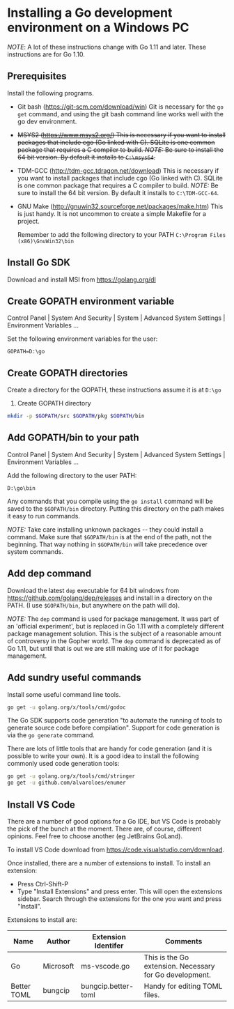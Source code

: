 # Installing a Go development environment on a Windows PC

*NOTE*: A lot of these instructions change with Go 1.11 and later. These instructions are for Go 1.10.

## Prerequisites

Install the following programs.

* Git bash (https://git-scm.com/download/win)
  Git is necessary for the `go get` command, and using the git bash command line works well with the go dev environment.
  
* ~~MSYS2 (https://www.msys2.org/)
  This is necessary if you want to install packages that include cgo (Go linked with C). SQLite is one common package
  that requires a C compiler to build. *NOTE:* Be sure to install the 64 bit version. By default it installs to `C:\msys64`.~~
  
* TDM-GCC (http://tdm-gcc.tdragon.net/download)
  This is necessary if you want to install packages that include cgo (Go linked with C). SQLite is one common package
  that requires a C compiler to build. *NOTE:* Be sure to install the 64 bit version. By default it installs to `C:\TDM-GCC-64`.
  
  
* GNU Make (http://gnuwin32.sourceforge.net/packages/make.htm)
  This is just handy. It is not uncommon to create a simple Makefile for a project.
  
  Remember to add the following directory to your PATH
  `C:\Program Files (x86)\GnuWin32\bin`

## Install Go SDK

Download and install MSI from https://golang.org/dl

## Create GOPATH environment variable

Control Panel | System And Security | System | Advanced System Settings | Environment Variables ...

Set the following environment variables for the user:

```
GOPATH=D:\go
```

## Create GOPATH directories

Create a directory for the GOPATH, these instructions assume it is at `D:\go`

1. Create GOPATH directory

```bash
mkdir -p $GOPATH/src $GOPATH/pkg $GOPATH/bin
```

## Add GOPATH/bin to your path

Control Panel | System And Security | System | Advanced System Settings | Environment Variables ...

Add the following directory to the user PATH:
```
D:\go\bin
```

Any commands that you compile using the `go install` command will be saved to the `$GOPATH/bin` directory. Putting this
directory on the path makes it easy to run commands.

*NOTE:* Take care installing unknown packages -- they could install a command. Make sure that `$GOPATH/bin`
is at the end of the path, not the beginning. That way nothing in `$GOPATH/bin` will take precedence over
system commands.

## Add dep command

Download the latest `dep` executable for 64 bit windows from https://github.com/golang/dep/releases and
install in a directory on the PATH. (I use `$GOPATH/bin`, but anywhere on the path will do).

*NOTE:* The `dep` command is used for package management. It was part of an 'official experiment', but 
is replaced in Go 1.11 with a completely different package management solution. This is the subject of
a reasonable amount of controversy in the Gopher world. The `dep` command is deprecated as of Go 1.11, 
but until that is out we are still making use of it for package management.

## Add sundry useful commands

Install some useful command line tools.

```bash
go get -u golang.org/x/tools/cmd/godoc
```

The Go SDK supports code generation "to automate the running of tools to generate source code before compilation".
Support for code generation is via the `go generate` command.

There are lots of little tools that are handy for code generation (and it is possible to write your own).
It is a good idea to install the following commonly used code generation tools:

```bash
go get -u golang.org/x/tools/cmd/stringer
go get -u github.com/alvaroloes/enumer
```

## Install VS Code

There are a number of good options for a Go IDE, but VS Code is probably the pick of the bunch at the moment.
There are, of course, different opinions. Feel free to choose another (eg JetBrains GoLand).

To install VS Code download from https://code.visualstudio.com/download.

Once installed, there are a number of extensions to install. To install an extension:

* Press Ctrl-Shift-P
* Type "Install Extensions" and press enter. This will open the extensions sidebar. Search through the extensions for the one you want and press "Install".

Extensions to install are:

| Name        | Author    | Extension Identifer | Comments |
| ------------|-----------|---------------------|----------|
| Go          | Microsoft | ms-vscode.go        | This is the Go extension. Necessary for Go development. |
| Better TOML | bungcip   | bungcip.better-toml | Handy for editing TOML files. |
